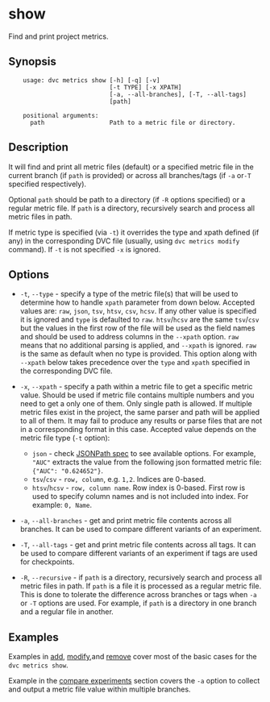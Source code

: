 # show

Find and print project metrics.

## Synopsis

```usage
    usage: dvc metrics show [-h] [-q] [-v]
                            [-t TYPE] [-x XPATH]
                            [-a, --all-branches], [-T, --all-tags]
                            [path]

    positional arguments:
      path                  Path to a metric file or directory.
```

## Description

It will find and print all metric files (default) or a specified metric file in
the current branch (if `path` is provided) or across all branches/tags (if `-a`
or`-T` specified respectively).

Optional `path` should be path to a directory (if `-R` options specified) or a
regular metric file. If `path` is a directory, recursively search and process
all metric files in path.

If metric type is specified (via `-t`) it overrides the type and xpath defined
(if any) in the corresponding DVC file (usually, using `dvc metrics modify`
command). If `-t` is not specified `-x` is ignored.

## Options

* `-t`, `--type` - specify a type of the metric file(s) that will be used to
determine how to handle `xpath` parameter from down below. Accepted values are:
`raw`, `json`, `tsv`, `htsv`, `csv`, `hcsv`. If any other value is specified it
is ignored and `type` is defaulted to `raw`. `htsv`/`hcsv` are the same
`tsv`/`csv` but the values in the first row of the file will be used as the
field names and should be used to address columns in the `--xpath` option.
`raw` means that no additional parsing is applied, and `--xpath` is ignored.
`raw` is the same as default when no type is provided. This option along with
`--xpath` below takes precedence over the `type` and `xpath` specified in the
corresponding DVC file.

* `-x`, `--xpath` - specify a path within a metric file to get a specific metric
value. Should be used if metric file contains multiple numbers and you need to
get a only one of them. Only single path is allowed. If multiple metric files
exist in the project, the same parser and path will be applied to all of them.
It may fail to produce any results or parse files that are not in a
corresponding format in this case. Accepted value depends on the metric file
type (`-t` option):

    - `json` - check [JSONPath spec](https://goessner.net/articles/JsonPath/) to
    see available options. For example, `"AUC"` extracts the value from the
    following json formatted metric file: `{"AUC": "0.624652"}`.
    - `tsv`/`csv` - `row, column`, e.g. `1,2`. Indices are 0-based.
    - `htsv`/`hcsv` - `row, column name`. Row index is 0-based. First row is
    used to specify column names and is not included into index. For example:
    `0, Name`.

* `-a`, `--all-branches` - get and print metric file contents across all
branches. It can be used to compare different variants of an experiment.

* `-T`, `--all-tags` - get and print metric file contents across all tags. It
can be used to compare different variants of an experiment if tags are used
for checkpoints.

* `-R`, `--recursive` - if `path` is a directory, recursively search and process
all metric files in path. If `path` is a file it is processed as a regular
metric file. This is done to tolerate the difference across branches or tags
when `-a` or `-T` options are used. For example, if `path` is a directory in one
branch and a regular file in another.

## Examples

Examples in [add](/doc/commands-reference/metrics-add),
[modify](/doc/commands-reference/metrics-modify),and
[remove](/doc/commands-reference/metrics-remove) cover most of the basic cases
for the `dvc metrics show`.

Example in the [compare experiments](/doc/get-started/compare-experiments)
section covers the `-a` option to collect and output a metric file value within
multiple branches.
